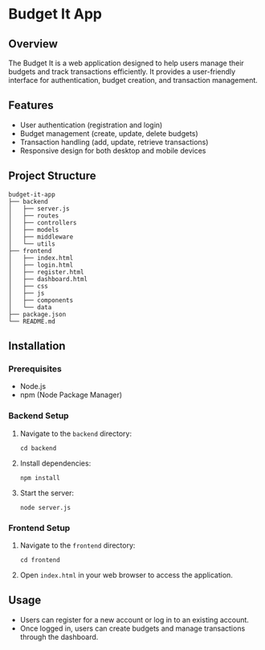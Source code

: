 # Budget It App

## Overview
The Budget It is a web application designed to help users manage their budgets and track transactions efficiently. It provides a user-friendly interface for authentication, budget creation, and transaction management.

## Features
- User authentication (registration and login)
- Budget management (create, update, delete budgets)
- Transaction handling (add, update, retrieve transactions)
- Responsive design for both desktop and mobile devices

## Project Structure
```
budget-it-app
├── backend
│   ├── server.js
│   ├── routes
│   ├── controllers
│   ├── models
│   ├── middleware
│   └── utils
├── frontend
│   ├── index.html
│   ├── login.html
│   ├── register.html
│   ├── dashboard.html
│   ├── css
│   ├── js
│   ├── components
│   └── data
├── package.json
└── README.md
```

## Installation

### Prerequisites
- Node.js
- npm (Node Package Manager)

### Backend Setup
1. Navigate to the `backend` directory:
   ```
   cd backend
   ```
2. Install dependencies:
   ```
   npm install
   ```
3. Start the server:
   ```
   node server.js
   ```

### Frontend Setup
1. Navigate to the `frontend` directory:
   ```
   cd frontend
   ```
2. Open `index.html` in your web browser to access the application.

## Usage
- Users can register for a new account or log in to an existing account.
- Once logged in, users can create budgets and manage transactions through the dashboard.
